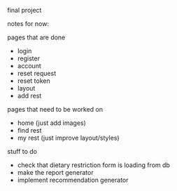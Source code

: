 final project

notes for now:

pages that are done
- login
- register
- account
- reset request
- reset token
- layout
- add rest 

pages that need to be worked on
- home (just add images)
- find rest 
- my rest (just improve layout/styles)

stuff to do
- check that dietary restriction form is loading from db
- make the report generator
- implement recommendation generator

